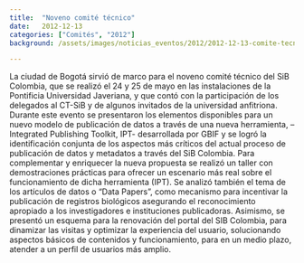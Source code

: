 ```yaml
---
title:  "Noveno comité técnico"
date:   2012-12-13
categories: ["Comités", "2012"]
background: /assets/images/noticias_eventos/2012/2012-12-13-comite-tecnico-sib.jpg

---
```


La ciudad de Bogotá sirvió de marco para el noveno comité técnico del SiB Colombia, que se realizó el 24 y 25 de mayo en las instalaciones de la Pontificia Universidad Javeriana, y que contó con la participación de los delegados al CT-SiB y de algunos invitados de la universidad anfitriona. Durante este evento se presentaron los elementos disponibles para un nuevo modelo de publicación de datos a través de una nueva herramienta, –Integrated Publishing Toolkit, IPT- desarrollada por GBIF y se logró la identificación conjunta de los aspectos más críticos del actual proceso de publicación de datos y metadatos a través del SiB Colombia. Para complementar y enriquecer la nueva propuesta se realizó un taller con demostraciones prácticas para ofrecer un escenario más real sobre el funcionamiento de dicha herramienta (IPT). Se analizó también el tema de los artículos de datos o “Data Papers”, como mecanismo para incentivar la publicación de registros biológicos asegurando el reconocimiento apropiado a los investigadores e instituciones publicadoras. Asimismo, se presentó un esquema para la renovación del portal del SIB Colombia, para dinamizar las visitas y optimizar la experiencia del usuario, solucionando aspectos básicos de contenidos y funcionamiento, para en un medio plazo, atender a un perfil de usuarios más amplio.

